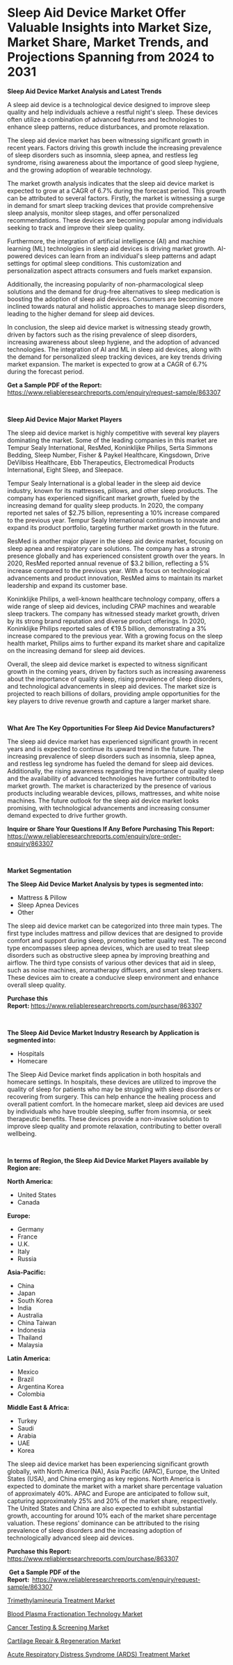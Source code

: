 <p><h1>Sleep Aid Device Market Offer Valuable Insights into Market Size, Market Share, Market Trends, and Projections Spanning from 2024 to 2031</h1></p><p><strong>Sleep Aid Device Market Analysis and Latest Trends</strong></p>
<p><p>A sleep aid device is a technological device designed to improve sleep quality and help individuals achieve a restful night's sleep. These devices often utilize a combination of advanced features and technologies to enhance sleep patterns, reduce disturbances, and promote relaxation.</p><p>The sleep aid device market has been witnessing significant growth in recent years. Factors driving this growth include the increasing prevalence of sleep disorders such as insomnia, sleep apnea, and restless leg syndrome, rising awareness about the importance of good sleep hygiene, and the growing adoption of wearable technology.</p><p>The market growth analysis indicates that the sleep aid device market is expected to grow at a CAGR of 6.7% during the forecast period. This growth can be attributed to several factors. Firstly, the market is witnessing a surge in demand for smart sleep tracking devices that provide comprehensive sleep analysis, monitor sleep stages, and offer personalized recommendations. These devices are becoming popular among individuals seeking to track and improve their sleep quality.</p><p>Furthermore, the integration of artificial intelligence (AI) and machine learning (ML) technologies in sleep aid devices is driving market growth. AI-powered devices can learn from an individual's sleep patterns and adapt settings for optimal sleep conditions. This customization and personalization aspect attracts consumers and fuels market expansion.</p><p>Additionally, the increasing popularity of non-pharmacological sleep solutions and the demand for drug-free alternatives to sleep medication is boosting the adoption of sleep aid devices. Consumers are becoming more inclined towards natural and holistic approaches to manage sleep disorders, leading to the higher demand for sleep aid devices.</p><p>In conclusion, the sleep aid device market is witnessing steady growth, driven by factors such as the rising prevalence of sleep disorders, increasing awareness about sleep hygiene, and the adoption of advanced technologies. The integration of AI and ML in sleep aid devices, along with the demand for personalized sleep tracking devices, are key trends driving market expansion. The market is expected to grow at a CAGR of 6.7% during the forecast period.</p></p>
<p><strong>Get a Sample PDF of the Report:&nbsp;</strong> <a href="https://www.reliableresearchreports.com/enquiry/request-sample/863307">https://www.reliableresearchreports.com/enquiry/request-sample/863307</a></p>
<p>&nbsp;</p>
<p><strong>Sleep Aid Device Major Market Players</strong></p>
<p><p>The sleep aid device market is highly competitive with several key players dominating the market. Some of the leading companies in this market are Tempur Sealy International, ResMed, Koninklijke Philips, Serta Simmons Bedding, Sleep Number, Fisher & Paykel Healthcare, Kingsdown, Drive DeVilbiss Healthcare, Ebb Therapeutics, Electromedical Products International, Eight Sleep, and Sleepace.</p><p>Tempur Sealy International is a global leader in the sleep aid device industry, known for its mattresses, pillows, and other sleep products. The company has experienced significant market growth, fueled by the increasing demand for quality sleep products. In 2020, the company reported net sales of $2.75 billion, representing a 10% increase compared to the previous year. Tempur Sealy International continues to innovate and expand its product portfolio, targeting further market growth in the future.</p><p>ResMed is another major player in the sleep aid device market, focusing on sleep apnea and respiratory care solutions. The company has a strong presence globally and has experienced consistent growth over the years. In 2020, ResMed reported annual revenue of $3.2 billion, reflecting a 5% increase compared to the previous year. With a focus on technological advancements and product innovation, ResMed aims to maintain its market leadership and expand its customer base.</p><p>Koninklijke Philips, a well-known healthcare technology company, offers a wide range of sleep aid devices, including CPAP machines and wearable sleep trackers. The company has witnessed steady market growth, driven by its strong brand reputation and diverse product offerings. In 2020, Koninklijke Philips reported sales of €19.5 billion, demonstrating a 3% increase compared to the previous year. With a growing focus on the sleep health market, Philips aims to further expand its market share and capitalize on the increasing demand for sleep aid devices.</p><p>Overall, the sleep aid device market is expected to witness significant growth in the coming years, driven by factors such as increasing awareness about the importance of quality sleep, rising prevalence of sleep disorders, and technological advancements in sleep aid devices. The market size is projected to reach billions of dollars, providing ample opportunities for the key players to drive revenue growth and capture a larger market share.</p></p>
<p>&nbsp;</p>
<p><strong>What Are The Key Opportunities For Sleep Aid Device Manufacturers?</strong></p>
<p><p>The sleep aid device market has experienced significant growth in recent years and is expected to continue its upward trend in the future. The increasing prevalence of sleep disorders such as insomnia, sleep apnea, and restless leg syndrome has fueled the demand for sleep aid devices. Additionally, the rising awareness regarding the importance of quality sleep and the availability of advanced technologies have further contributed to market growth. The market is characterized by the presence of various products including wearable devices, pillows, mattresses, and white noise machines. The future outlook for the sleep aid device market looks promising, with technological advancements and increasing consumer demand expected to drive further growth.</p></p>
<p><strong>Inquire or Share Your Questions If Any Before Purchasing This Report:</strong> <a href="https://www.reliableresearchreports.com/enquiry/pre-order-enquiry/863307">https://www.reliableresearchreports.com/enquiry/pre-order-enquiry/863307</a></p>
<p>&nbsp;</p>
<p><strong>Market Segmentation</strong></p>
<p><strong>The Sleep Aid Device Market Analysis by types is segmented into:</strong></p>
<p><ul><li>Mattress & Pillow</li><li>Sleep Apnea Devices</li><li>Other</li></ul></p>
<p><p>The sleep aid device market can be categorized into three main types. The first type includes mattress and pillow devices that are designed to provide comfort and support during sleep, promoting better quality rest. The second type encompasses sleep apnea devices, which are used to treat sleep disorders such as obstructive sleep apnea by improving breathing and airflow. The third type consists of various other devices that aid in sleep, such as noise machines, aromatherapy diffusers, and smart sleep trackers. These devices aim to create a conducive sleep environment and enhance overall sleep quality.</p></p>
<p><strong>Purchase this Report:&nbsp;</strong><a href="https://www.reliableresearchreports.com/purchase/863307">https://www.reliableresearchreports.com/purchase/863307</a></p>
<p>&nbsp;</p>
<p><strong>The Sleep Aid Device Market Industry Research by Application is segmented into:</strong></p>
<p><ul><li>Hospitals</li><li>Homecare</li></ul></p>
<p><p>The Sleep Aid Device market finds application in both hospitals and homecare settings. In hospitals, these devices are utilized to improve the quality of sleep for patients who may be struggling with sleep disorders or recovering from surgery. This can help enhance the healing process and overall patient comfort. In the homecare market, sleep aid devices are used by individuals who have trouble sleeping, suffer from insomnia, or seek therapeutic benefits. These devices provide a non-invasive solution to improve sleep quality and promote relaxation, contributing to better overall wellbeing.</p></p>
<p>&nbsp;</p>
<p><strong>In terms of Region, the Sleep Aid Device Market Players available by Region are:</strong></p>
<p>
    <p> <strong> North America: </strong>
        <ul>
            <li>United States</li>
            <li>Canada</li>
        </ul>
        </p> 
    <p> <strong> Europe: </strong>
        <ul>
            <li>Germany</li>
            <li>France</li>
            <li>U.K.</li>
            <li>Italy</li>
            <li>Russia</li>
        </ul>
        </p> 
    <p> <strong> Asia-Pacific: </strong>
        <ul>
            <li>China</li>
            <li>Japan</li>
            <li>South Korea</li>
            <li>India</li>
            <li>Australia</li>
            <li>China Taiwan</li>
            <li>Indonesia</li>
            <li>Thailand</li>
            <li>Malaysia</li>
        </ul>
        </p> 
    <p> <strong> Latin America: </strong>
        <ul>
            <li>Mexico</li>
            <li>Brazil</li>
            <li>Argentina Korea</li>
            <li>Colombia</li>
        </ul>
        </p> 
    <p> <strong> Middle East & Africa: </strong>
        <ul>
            <li>Turkey</li>
            <li>Saudi</li>
            <li>Arabia</li>
            <li>UAE</li>
            <li>Korea</li>
        </ul>
    </p>
    </p>
<p><p>The sleep aid device market has been experiencing significant growth globally, with North America (NA), Asia Pacific (APAC), Europe, the United States (USA), and China emerging as key regions. North America is expected to dominate the market with a market share percentage valuation of approximately 40%. APAC and Europe are anticipated to follow suit, capturing approximately 25% and 20% of the market share, respectively. The United States and China are also expected to exhibit substantial growth, accounting for around 10% each of the market share percentage valuation. These regions' dominance can be attributed to the rising prevalence of sleep disorders and the increasing adoption of technologically advanced sleep aid devices.</p></p>
<p><strong>Purchase this Report: </strong><a href="https://www.reliableresearchreports.com/purchase/863307">https://www.reliableresearchreports.com/purchase/863307</a></p>
<p>&nbsp;<strong>Get a Sample PDF of the Report:&nbsp;&nbsp;</strong><a href="https://www.reliableresearchreports.com/enquiry/request-sample/863307">https://www.reliableresearchreports.com/enquiry/request-sample/863307</a></p>
<p><strong></strong></p>
<p><p><a href="https://github.com/rahu1503/Market-Research-Report-List-2/blob/main/trimethylamineuria-treatment-market.md">Trimethylamineuria Treatment Market</a></p><p><a href="https://github.com/gshchiplitsov/Market-Research-Report-List-2/blob/main/blood-plasma-fractionation-technology-market.md">Blood Plasma Fractionation Technology Market</a></p><p><a href="https://github.com/rahu1501/Market-Research-Report-List-2/blob/main/cancer-testing-screening-market.md">Cancer Testing & Screening Market</a></p><p><a href="https://github.com/dzharov81/Market-Research-Report-List-2/blob/main/cartilage-repair-regeneration-market.md">Cartilage Repair & Regeneration Market</a></p><p><a href="https://github.com/ambrozg/Market-Research-Report-List-2/blob/main/acute-respiratory-distress-syndrome-ards-treatment-market.md">Acute Respiratory Distress Syndrome (ARDS) Treatment Market</a></p></p>
